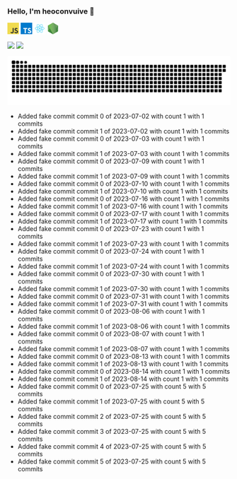 ### Hello, I'm heoconvuive 👋

<code><img height="26" src="https://raw.githubusercontent.com/github/explore/80688e429a7d4ef2fca1e82350fe8e3517d3494d/topics/javascript/javascript.png"></code>
<code><img height="26" src="https://raw.githubusercontent.com/github/explore/80688e429a7d4ef2fca1e82350fe8e3517d3494d/topics/typescript/typescript.png"></code>
<code><img height="26" src="https://raw.githubusercontent.com/github/explore/80688e429a7d4ef2fca1e82350fe8e3517d3494d/topics/react/react.png"></code>
<code><img height="26" src="https://raw.githubusercontent.com/github/explore/80688e429a7d4ef2fca1e82350fe8e3517d3494d/topics/nodejs/nodejs.png"></code>


<!-- **Languages and Tools:**   -->

<!-- [![sss's github stats](https://github-readme-stats.vercel.app/api?username=tttan308&show_icons=true&theme=synthwave&layout=compact)](https://github.com/anuraghazra/github-readme-stats) -->

<p>
  <img
  width="334"
  src="https://github-readme-stats.vercel.app/api/top-langs/?username=tttan308&hide=handlebars&langs_count=8&layout=compact&exclude_repo=blog,vuepress-theme-vdoing,hexo,hexo-theme-next,images,jack&bg_color=30,e96443,904e95&title_color=fff&text_color=fff"
  />
  <img
  width="507"
  src="https://github-readme-stats.vercel.app/api?username=tttan308&show_icons=true&&theme=radical&layout=compact"
  />
</p>

<!-- [![Readme Card](https://github-readme-stats.vercel.app/api/pin/?username=tttan308&repo=github-readme-stats)](https://github.com/tttan308/github-readme-stats) -->

<!-- ![Languages](https://github-readme-stats.vercel.app/api/top-langs/?username=tttan308&hide=handlebars&langs_count=8&layout=compact&exclude_repo=vuepress,vuepress-blog-io,vuepress-theme-vdoing,hexo,hexo-theme-next,images) -->

![github contribution grid snake animation](https://github.com/JS-banana/JS-banana/blob/output/github-contribution-grid-snake.svg)
- Added fake commit commit 0 of 2023-07-02 with count 1 with 1 commits
- Added fake commit commit 1 of 2023-07-02 with count 1 with 1 commits
- Added fake commit commit 0 of 2023-07-03 with count 1 with 1 commits
- Added fake commit commit 1 of 2023-07-03 with count 1 with 1 commits
- Added fake commit commit 0 of 2023-07-09 with count 1 with 1 commits
- Added fake commit commit 1 of 2023-07-09 with count 1 with 1 commits
- Added fake commit commit 0 of 2023-07-10 with count 1 with 1 commits
- Added fake commit commit 1 of 2023-07-10 with count 1 with 1 commits
- Added fake commit commit 0 of 2023-07-16 with count 1 with 1 commits
- Added fake commit commit 1 of 2023-07-16 with count 1 with 1 commits
- Added fake commit commit 0 of 2023-07-17 with count 1 with 1 commits
- Added fake commit commit 1 of 2023-07-17 with count 1 with 1 commits
- Added fake commit commit 0 of 2023-07-23 with count 1 with 1 commits
- Added fake commit commit 1 of 2023-07-23 with count 1 with 1 commits
- Added fake commit commit 0 of 2023-07-24 with count 1 with 1 commits
- Added fake commit commit 1 of 2023-07-24 with count 1 with 1 commits
- Added fake commit commit 0 of 2023-07-30 with count 1 with 1 commits
- Added fake commit commit 1 of 2023-07-30 with count 1 with 1 commits
- Added fake commit commit 0 of 2023-07-31 with count 1 with 1 commits
- Added fake commit commit 1 of 2023-07-31 with count 1 with 1 commits
- Added fake commit commit 0 of 2023-08-06 with count 1 with 1 commits
- Added fake commit commit 1 of 2023-08-06 with count 1 with 1 commits
- Added fake commit commit 0 of 2023-08-07 with count 1 with 1 commits
- Added fake commit commit 1 of 2023-08-07 with count 1 with 1 commits
- Added fake commit commit 0 of 2023-08-13 with count 1 with 1 commits
- Added fake commit commit 1 of 2023-08-13 with count 1 with 1 commits
- Added fake commit commit 0 of 2023-08-14 with count 1 with 1 commits
- Added fake commit commit 1 of 2023-08-14 with count 1 with 1 commits
- Added fake commit commit 0 of 2023-07-25 with count 5 with 5 commits
- Added fake commit commit 1 of 2023-07-25 with count 5 with 5 commits
- Added fake commit commit 2 of 2023-07-25 with count 5 with 5 commits
- Added fake commit commit 3 of 2023-07-25 with count 5 with 5 commits
- Added fake commit commit 4 of 2023-07-25 with count 5 with 5 commits
- Added fake commit commit 5 of 2023-07-25 with count 5 with 5 commits
